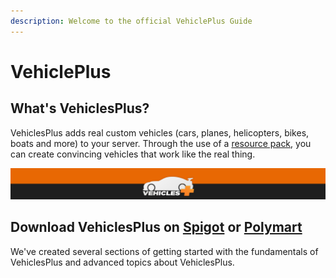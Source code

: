 ```yaml
---
description: Welcome to the official VehiclePlus Guide
---
```


# VehiclePlus

## What's VehiclesPlus?

VehiclesPlus adds real custom vehicles \(cars, planes, helicopters, bikes, boats and more\) to your server. Through the use of a [resource pack](https://github.com/VolmitSoftware/VehiclesPlus/tree/master/Resource%20Packs), you can create convincing vehicles that work like the real thing.

![](../.gitbook/assets/spaces_-mllxhwc6xrxdkar_4dj_avatar-rectangle-1611251091181.png)

## Download VehiclesPlus on [Spigot](https://www.spigotmc.org/resources/vehiclesplus.70523/) or [Polymart](https://polymart.org/resource/vehiclesplus.633)

We've created several sections of getting started with the fundamentals of VehiclesPlus and advanced topics about VehiclesPlus.

